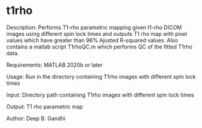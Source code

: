 # t1rho

Description:
Performs T1-rho parametric mapping given t1-rho DICOM images using different spin lock times and outputs T1 rho map with pixel values which have greater than 98% Ajusted R-squared values. Also contains a matlab script T1rhoQC.m which performs QC of the fitted T1rho data.

Requirements:
MATLAB 2020b or later

Usage:
Run in the directory containing T1rho images with different spin lock times

Input:
Directory path containing T1rho images with different spin lock times

Output:
T1 rho parametric map

Author:
Deep B. Gandhi
